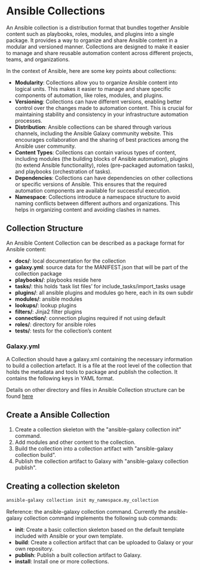 # Ansible Collections

An Ansible collection is a distribution format that bundles together Ansible content such as playbooks, roles, modules, and plugins into a single package. It provides a way to organize and share Ansible content in a modular and versioned manner. Collections are designed to make it easier to manage and share reusable automation content across different projects, teams, and organizations.

In the context of Ansible, here are some key points about collections:

- **Modularity**: Collections allow you to organize Ansible content into logical units. This makes it easier to manage and share specific components of automation, like roles, modules, and plugins.
- **Versioning**: Collections can have different versions, enabling better control over the changes made to automation content. This is crucial for maintaining stability and consistency in your infrastructure automation processes.
- **Distribution**: Ansible collections can be shared through various channels, including the Ansible Galaxy community website. This encourages collaboration and the sharing of best practices among the Ansible user community.
- **Content Types**: Collections can contain various types of content, including modules (the building blocks of Ansible automation), plugins (to extend Ansible functionality), roles (pre-packaged automation tasks), and playbooks (orchestration of tasks).
- **Dependencies**: Collections can have dependencies on other collections or specific versions of Ansible. This ensures that the required automation components are available for successful execution.
- **Namespace**: Collections introduce a namespace structure to avoid naming conflicts between different authors and organizations. This helps in organizing content and avoiding clashes in names.

## Collection Structure

An Ansible Content Collection can be described as a package format for Ansible content:

- **docs/**: local documentation for the collection
- **galaxy.yml**: source data for the MANIFEST.json that will be part of the collection package
- **playbooks/**: playbooks reside here
- **tasks/**: this holds ‘task list files’ for include_tasks/import_tasks usage
- **plugins/**: all ansible plugins and modules go here, each in its own subdir
- **modules/**: ansible modules
- **lookups/**: lookup plugins
- **filters/**: Jinja2 filter plugins
- **connection/**: connection plugins required if not using default
- **roles/**: directory for ansible roles
- **tests/**: tests for the collection’s content

### Galaxy.yml

A Collection should have a galaxy.xml containing the necessary information to build a collection artefact. It is a file at the root level of the collection that holds the metadata and tools to package and publish the collection. It contains the following keys in YAML format.

Details on other directory and files in Ansible Collection structure can be found [here](https://www.devopsschool.com/blog/what-is-ansible-collection/)

## Create a Ansible Collection

1. Create a collection skeleton with the "ansible-galaxy collection init" command.
2. Add modules and other content to the collection.
3. Build the collection into a collection artifact with "ansible-galaxy collection build".
4. Publish the collection artifact to Galaxy with "ansible-galaxy collection publish".

## Creating a collection skeleton

```bash
ansible-galaxy collection init my_namespace.my_collection
```

Reference: the ansible-galaxy collection command. Currently the ansible-galaxy collection command implements the following sub commands:

- **init**: Create a basic collection skeleton based on the default template included with Ansible or your own template.
- **build**: Create a collection artifact that can be uploaded to Galaxy or your own repository.
- **publish**: Publish a built collection artifact to Galaxy.
- **install**: Install one or more collections.
